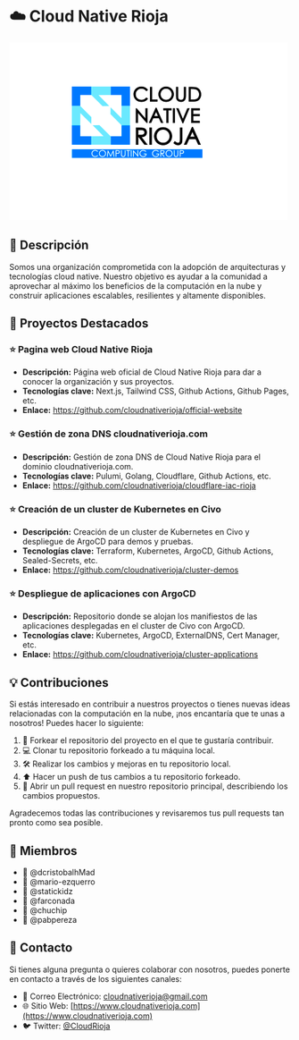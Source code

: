 # :cloud: Cloud Native Rioja

![Logo de la Organización](./profile/assets/cnrioja-logo.png)

## :memo: Descripción

Somos una organización comprometida con la adopción de arquitecturas y tecnologías cloud native. Nuestro objetivo es ayudar a la comunidad a aprovechar al máximo los beneficios de la computación en la nube y construir aplicaciones escalables, resilientes y altamente disponibles.

## :rocket: Proyectos Destacados

### :star: Pagina web Cloud Native Rioja

- **Descripción:** Página web oficial de Cloud Native Rioja para dar a conocer la organización y sus proyectos.
- **Tecnologías clave:** Next.js, Tailwind CSS, Github Actions, Github Pages, etc.
- **Enlace:** https://github.com/cloudnativerioja/official-website

### :star: Gestión de zona DNS cloudnativerioja.com

- **Descripción:** Gestión de zona DNS de Cloud Native Rioja para el dominio cloudnativerioja.com.
- **Tecnologías clave:** Pulumi, Golang, Cloudflare, Github Actions, etc.
- **Enlace:** https://github.com/cloudnativerioja/cloudflare-iac-rioja

### :star: Creación de un cluster de Kubernetes en Civo

- **Descripción:** Creación de un cluster de Kubernetes en Civo y despliegue de ArgoCD para demos y pruebas.
- **Tecnologías clave:** Terraform, Kubernetes, ArgoCD, Github Actions, Sealed-Secrets, etc.
- **Enlace:** https://github.com/cloudnativerioja/cluster-demos

### :star: Despliegue de aplicaciones con ArgoCD

- **Descripción:** Repositorio donde se alojan los manifiestos de las aplicaciones desplegadas en el cluster de Civo con ArgoCD.
- **Tecnologías clave:** Kubernetes, ArgoCD, ExternalDNS, Cert Manager, etc.
- **Enlace:** https://github.com/cloudnativerioja/cluster-applications

## :bulb: Contribuciones

Si estás interesado en contribuir a nuestros proyectos o tienes nuevas ideas relacionadas con la computación en la nube, ¡nos encantaría que te unas a nosotros! Puedes hacer lo siguiente:

1. :fork_and_knife: Forkear el repositorio del proyecto en el que te gustaría contribuir.
2. :computer: Clonar tu repositorio forkeado a tu máquina local.
3. :hammer_and_wrench: Realizar los cambios y mejoras en tu repositorio local.
4. :arrow_up: Hacer un push de tus cambios a tu repositorio forkeado.
5. :tada: Abrir un pull request en nuestro repositorio principal, describiendo los cambios propuestos.

Agradecemos todas las contribuciones y revisaremos tus pull requests tan pronto como sea posible.

## :busts_in_silhouette: Miembros

- :bust_in_silhouette: @dcristobalhMad
- :bust_in_silhouette: @mario-ezquerro
- :bust_in_silhouette: @statickidz
- :bust_in_silhouette: @farconada
- :bust_in_silhouette: @chuchip
- :bust_in_silhouette: @pabpereza

## :email: Contacto

Si tienes alguna pregunta o quieres colaborar con nosotros, puedes ponerte en contacto a través de los siguientes canales:

- :email: Correo Electrónico: [cloudnativerioja@gmail.com](mailto:cloudnativerioja@gmail.com)
- :globe_with_meridians: Sitio Web: [https://www.cloudnativerioja.com](https://www.cloudnativerioja.com)
- :bird: Twitter: [@CloudRioja](https://twitter.com/CloudRioja)
